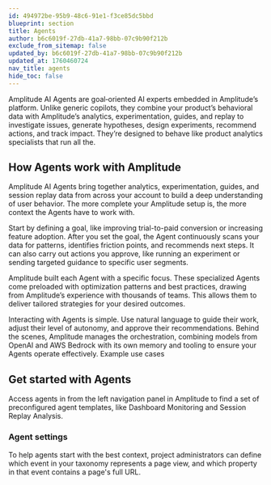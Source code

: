 ```yaml
---
id: 494972be-95b9-48c6-91e1-f3ce85dc5bbd
blueprint: section
title: Agents
author: b6c6019f-27db-41a7-98bb-07c9b90f212b
exclude_from_sitemap: false
updated_by: b6c6019f-27db-41a7-98bb-07c9b90f212b
updated_at: 1760460724
nav_title: agents
hide_toc: false
---
```

Amplitude AI Agents are goal‑oriented AI experts embedded in Amplitude’s platform. Unlike generic copilots, they combine your product’s behavioral data with Amplitude’s analytics, experimentation, guides, and replay to investigate issues, generate hypotheses, design experiments, recommend actions, and track impact. They’re designed to behave like product analytics specialists that run all the.

## How Agents work with Amplitude

Amplitude AI Agents bring together analytics, experimentation, guides, and session replay data from across your account to build a deep understanding of user behavior. The more complete your Amplitude setup is, the more context the Agents have to work with.

Start by defining a goal, like improving trial-to-paid conversion or increasing feature adoption. After you set the goal, the Agent continuously scans your data for patterns, identifies friction points, and recommends next steps. It can also carry out actions you approve, like running an experiment or sending targeted guidance to specific user segments.

Amplitude built each Agent with a specific focus. These specialized Agents come preloaded with optimization patterns and best practices, drawing from Amplitude’s experience with thousands of teams. This allows them to deliver tailored strategies for your desired outcomes.

Interacting with Agents is simple. Use natural language to guide their work, adjust their level of autonomy, and approve their recommendations. Behind the scenes, Amplitude manages the orchestration, combining models from OpenAI and AWS Bedrock with its own memory and tooling to ensure your Agents operate effectively.
Example use cases

## Get started with Agents

Access agents in from the left navigation panel in Amplitude to find a set of preconfigured agent templates, like Dashboard Monitoring and Session Replay Analysis.

### Agent settings

To help agents start with the best context, project administrators can define which event in your taxonomy represents a page view, and which property in that event contains a page's full URL.